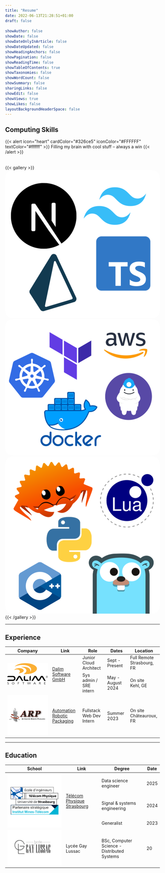 ```yaml
---
title: "Resume"
date: 2022-06-13T21:28:51+01:00
draft: false

showAuthor: false
showDate: false
showDateOnlyInArticle: false
showDateUpdated: false
showHeadingAnchors: false
showPagination: false
showReadingTime: false
showTableOfContents: true
showTaxonomies: false
showWordCount: false
showSummary: false
sharingLinks: false
showEdit: false
showViews: true
showLikes: false
layoutBackgroundHeaderSpace: false
---
```


## Computing Skills

{{< alert icon="heart" cardColor="#326ce5" iconColor="#FFFFFF" textColor="#ffffff" >}}
Filling my brain with cool stuff – always a win
{{< /alert >}}

<div style="height: 20px;"></div>
{{< gallery >}}
<img src="web.png" class="grid-w30" style="border-radius: 5%;" />
<img src="cloud.png" class="grid-w40" style="border-radius: 5%" />
<img src="modern.png" class="grid-w30" style="border-radius: 5%" />
{{< /gallery >}}

---

## Experience

<table>
    <thead>
        <tr>
            <th>Company</th>
            <th>Link</th>
            <th>Role</th>
            <th>Dates</th>
            <th>Location</th>
        </tr>
    </thead>
    <tbody>
        <tr>
            <td rowspan=3><img class="customEntitityLogo" src="dalim.png"/></td>
            <td rowspan=3><a href="https://www.dalim.com/" target="_blank">Dalim Software GmbH</a></td>
        </tr>
        <tr>
            <td>Junior Cloud Architect</td>
            <td>Sept - Present</td>
            <td>Full Remote </br> Strasbourg, FR</td>
        </tr>
        <tr>
            <td>Sys admin / SRE intern</td>
            <td>May - August 2024</td>
            <td>On site </br> Kehl, GE</td>
        </tr>
        <tr>
            <td><img class="customEntitityLogo" src="arp.png"/></td>
            <td><a href="https://fr.linkedin.com/company/a.r.p.-automation-robotic-packaging" target="_blank">Automation Robotic Packaging</a></td>
            <td>Fullstack Web Dev Intern</td>
            <td>Summer 2023</td>
            <td>On site </br> Châteauroux, FR</td>
        </tr>
    </tbody>
</table>

---

## Education

<table>
    <thead>
        <tr>
            <th>School</th>
            <th>Link</th>
            <th>Degree</th>
            <th>Date</th>
        </tr>
    </thead>
    <tbody>
        <tr>
            <td rowspan=4><img class="customEntitityLogo" src="tps.png"/></td>
            <td rowspan=4><a href="https://www.telecom-physique.fr/" target="_blank">Télécom Physique Strasbourg</a></td>
        </tr>
        <tr>
            <td>Data science engineer</td>
            <td>2025</td>
        </tr>
         <tr>
            <td>Signal & systems engineering</td>
            <td>2024</td>
        </tr>
        <tr>
            <td>Generalist</td>
            <td>2023</td>
        </tr>
        <tr>
            <td rowspan=3><img class="customEntitityLogo" src="gaylu.jpg"/></td>
            <td rowspan=3>Lycée Gay Lussac</td>
        </tr>
        <tr>
            <td>BSc, Computer Science - Distributed Systems</td>
            <td>20</td>
        </tr>
    </tbody>
</table>
